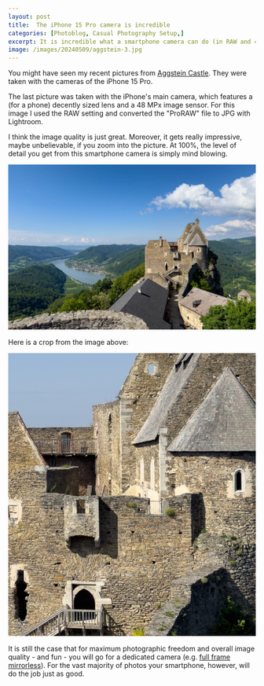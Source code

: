 ```yaml
---
layout: post
title:  The iPhone 15 Pro camera is incredible
categories: [Photoblog, Casual Photography Setup,]
excerpt: It is incredible what a smartphone camera can do (in RAW and 48 MPx)
image: /images/20240509/aggstein-3.jpg
---
```


You might have seen my recent pictures from [Aggstein Castle](../aggstein). They were taken with the cameras of the iPhone 15 Pro.

The last picture was taken with the iPhone's main camera, which features a (for a phone) decently sized lens and a  48 MPx image sensor.
For this image I used the RAW setting and converted the "ProRAW" file to JPG with Lightroom.

I think the image quality is just great. Moreover, it gets really impressive, maybe unbelievable, if you zoom into the picture. At 100%, the level of detail you get from this smartphone camera is simply mind blowing.

![Ruine Aggstein](../images/20240509/aggstein-3.jpg)

Here is a crop from the image above:

![Crop from 48 MPx Raw of the iPhone 15 Pro + Lightroom](../images/20240509/aggstein_iphone_15pro_raw_crop.jpg)

It is still the case that for maximum photographic freedom and overall image quality - and fun - you will go for a dedicated camera (e.g. [full frame mirrorless](../leanest_highest_quality_casual_photography_setup/)). For the vast majority of photos your smartphone, however, will do the job just as good.
